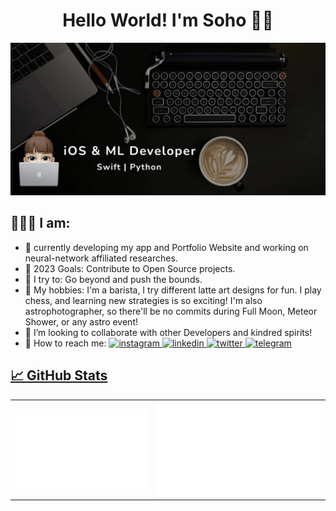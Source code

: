 <p>
  <h1 align="center"><b>Hello World! I'm Soho 👋🏼</b></h1>
</p>

  [![My Desk Setup](Resources/MyDeskSetup.jpg)](https://www.youtube.com/watch?v=SDkAGkd4NLc) 

## 👩🏼‍💻 I am:

- 🧠 currently developing my app and Portfolio Website and working on neural-network affiliated researches.
- 🥅 2023 Goals: Contribute to Open Source projects.
- 🧗 I try to: Go beyond and push the bounds.
- 📸 My hobbies: I'm a barista, I try different latte art designs for fun. I play chess, and learning new strategies is so exciting! I'm also astrophotographer, so there'll be no commits during Full Moon, Meteor Shower, or any astro event!
- 👯 I’m looking to collaborate with other Developers and kindred spirits!
- 💬 How to reach me: <a href="https://instagram.com/soho.codes"><img src='https://cdn.jsdelivr.net/npm/simple-icons@3.0.1/icons/instagram.svg' alt='instagram' height='20'>  <a href="https://www.linkedin.com/hoseinpur"><img src='https://cdn.jsdelivr.net/npm/simple-icons@3.0.1/icons/linkedin.svg' alt='linkedin' height='20'>  <a href="https://twitter.com/soho.codes"><img src='https://cdn.jsdelivr.net/npm/simple-icons@3.0.1/icons/twitter.svg' alt='twitter' height='20'>  <a href="https://t.me/studywithsoho"><img src='https://cdn.jsdelivr.net/npm/simple-icons@3.0.1/icons/telegram.svg' alt='telegram' height='20'>

## &#x1f4c8; GitHub Stats

<!--
![Stats](https://github.com/hoseinpur/MyStats/blob/main/generated/overview.svg)

![Top Langs](https://github.com/hoseinpur/MyStats/blob/main/generated/languages.svg)
-->

<center>
  <table>
    <tr>
        <td><img width="400px" align="left" src="https://github.com/hoseinpur/MyStats/blob/main/generated/overview.svg" /></td>
        <td><img width="495px" align="left" src="https://github.com/hoseinpur/MyStats/blob/main/generated/languages.svg" /></td>
    </tr>   
  </table>
</center>



<!--
[![Top Langs](https://github-readme-stats.vercel.app/api/top-langs/?username=hoseinpur&langs_count=8)](https://github.com/anuraghazra/github-readme-stats)
-->


<br>

<!--[website]: -->
<!--[youtube]: https://www.youtube.com/channel/UCtffRh8jaAE0qqS-ESVYCHw-->
[instagram]: https://instagram.com/soho.codes
[linkedin]: https://www.linkedin.com/hoseinpur

